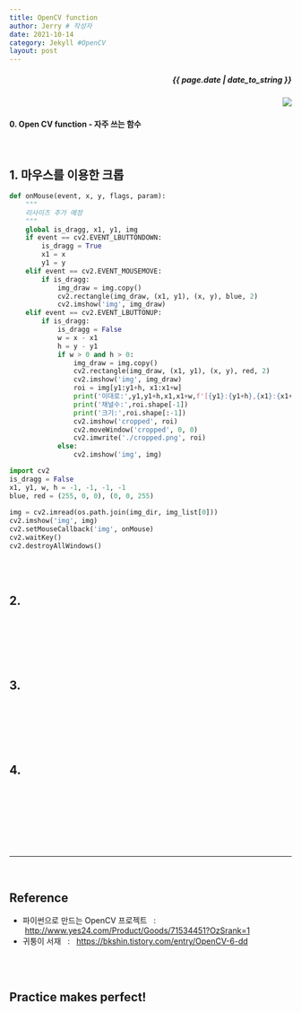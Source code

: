 ```yaml
---
title: OpenCV function
author: Jerry # 작성자 
date: 2021-10-14
category: Jekyll #OpenCV
layout: post
---
```


<h5><p align="right"> {{ page.date | date_to_string }} </p></h5>
<!-- 코드 상단 :  -->
<a href="https://hits.seeyoufarm.com">
<img align="right" src="https://hits.seeyoufarm.com/api/count/incr/badge.svg?url=https://github.com/Jerrykim91/jerrykim91.github.io"/></a> 

<br>


#### 0. Open CV function - 자주 쓰는 함수 

<br>



## 1. 마우스를 이용한 크롭 



```py
def onMouse(event, x, y, flags, param):
    """
    리사이즈 추가 예정 
    """
    global is_dragg, x1, y1, img
    if event == cv2.EVENT_LBUTTONDOWN:
        is_dragg = True
        x1 = x
        y1 = y
    elif event == cv2.EVENT_MOUSEMOVE:
        if is_dragg:
            img_draw = img.copy()
            cv2.rectangle(img_draw, (x1, y1), (x, y), blue, 2)
            cv2.imshow('img', img_draw)
    elif event == cv2.EVENT_LBUTTONUP:
        if is_dragg:
            is_dragg = False
            w = x - x1
            h = y - y1
            if w > 0 and h > 0:
                img_draw = img.copy()
                cv2.rectangle(img_draw, (x1, y1), (x, y), red, 2)
                cv2.imshow('img', img_draw)
                roi = img[y1:y1+h, x1:x1+w]
                print('이대로:',y1,y1+h,x1,x1+w,f'[{y1}:{y1+h},{x1}:{x1+w}]') #[이:대,로:-]
                print('채널수:',roi.shape[-1])
                print('크기:',roi.shape[:-1])
                cv2.imshow('cropped', roi)
                cv2.moveWindow('cropped', 0, 0)
                cv2.imwrite('./cropped.png', roi)
            else:
                cv2.imshow('img', img)

import cv2
is_dragg = False
x1, y1, w, h = -1, -1, -1, -1
blue, red = (255, 0, 0), (0, 0, 255)
                
img = cv2.imread(os.path.join(img_dir, img_list[0]))
cv2.imshow('img', img)
cv2.setMouseCallback('img', onMouse)
cv2.waitKey()
cv2.destroyAllWindows()
```

<br><br>




## 2.

<br>

```py

```

<br><br>



## 3.

<br>

```py

```

<br><br>



## 4.

<br>

```py

```

<br><br>





<br>

---

<br>

## Reference <br>

- 파이썬으로 만드는 OpenCV 프로젝트 &nbsp; : &nbsp;<http://www.yes24.com/Product/Goods/71534451?OzSrank=1> <br>
- 귀퉁이 서재 &nbsp; : &nbsp; <https://bkshin.tistory.com/entry/OpenCV-6-dd><br>
<br>
<br>

## Practice makes perfect! <br>

<!-- - [내용](주소) -->


<!-- 코드 하단 -->
<br>
<script src="https://utteranc.es/client.js"
    repo="Jerrykim91/jerrykim91.github.io"
    issue-term="title"
    label="😎"
    theme="github-light"
    crossorigin="anonymous"
    async>
</script>
<br>